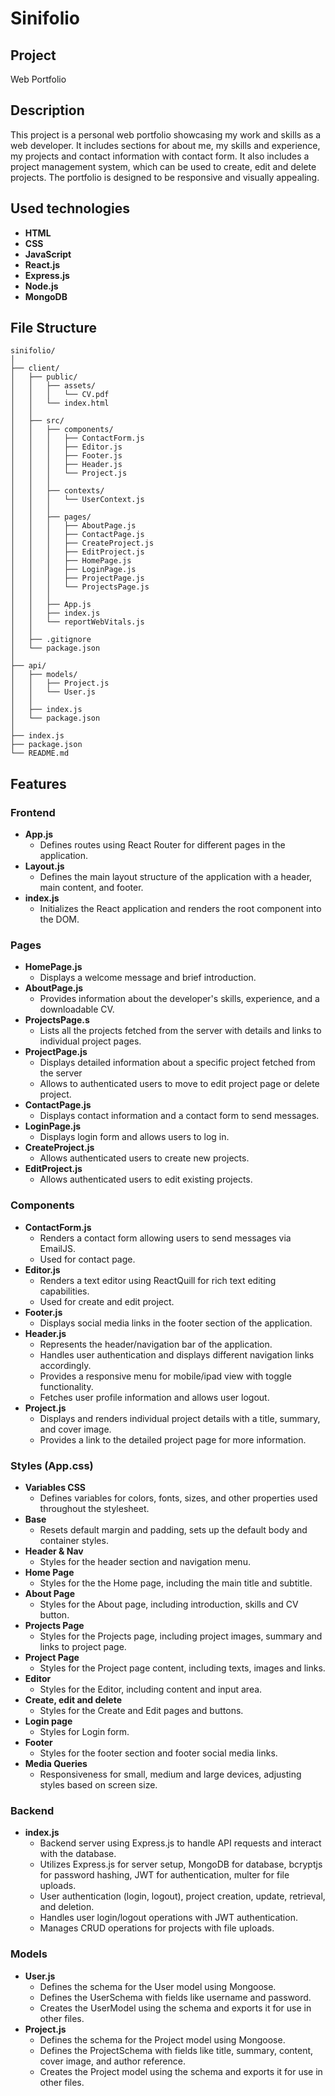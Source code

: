 # Sinifolio

## Project
Web Portfolio

## Description
This project is a personal web portfolio showcasing my work and skills as a web developer. It includes sections for about me, my skills and experience, my projects and contact information with contact form. It also includes a project management system, which can be used to create, edit and delete projects. The portfolio is designed to be responsive and visually appealing. 

## Used technologies
- **HTML**
- **CSS**
- **JavaScript**
- **React.js**
- **Express.js**
- **Node.js**
- **MongoDB**

## File Structure

```
sinifolio/
│
├── client/
│   ├── public/
│   │   ├── assets/
│   │   │   └── CV.pdf
│   │   └── index.html
│   │
│   ├── src/
│   │   ├── components/
│   │   │   ├── ContactForm.js
│   │   │   ├── Editor.js
│   │   │   ├── Footer.js
│   │   │   ├── Header.js
│   │   │   └── Project.js
│   │   │
│   │   ├── contexts/
│   │   │   └── UserContext.js
│   │   │
│   │   ├── pages/
│   │   │   ├── AboutPage.js
│   │   │   ├── ContactPage.js
│   │   │   ├── CreateProject.js
│   │   │   ├── EditProject.js
│   │   │   ├── HomePage.js
│   │   │   ├── LoginPage.js
│   │   │   ├── ProjectPage.js
│   │   │   └── ProjectsPage.js
│   │   │
│   │   ├── App.js
│   │   ├── index.js
│   │   └── reportWebVitals.js
│   │
│   ├── .gitignore
│   └── package.json
│
├── api/
│   ├── models/
│   │   ├── Project.js
│   │   └── User.js
│   │
│   ├── index.js
│   └── package.json
│
├── index.js
├── package.json
└── README.md
```

## Features

### Frontend

- **App.js**
    - Defines routes using React Router for different pages in the application.
- **Layout.js**
    - Defines the main layout structure of the application with a header, main content, and footer.
- **index.js**
    - Initializes the React application and renders the root component into the DOM.

### Pages

- **HomePage.js**
    - Displays a welcome message and brief introduction.
- **AboutPage.js** 
    -  Provides information about the developer's skills, experience, and a downloadable CV.
- **ProjectsPage.s**
    - Lists all the projects fetched from the server with details and links to individual project pages.
- **ProjectPage.js**
    - Displays detailed information about a specific project fetched from the server
    - Allows to authenticated users to move to edit project page or delete project.
- **ContactPage.js**
    - Displays contact information and a contact form to send messages.
- **LoginPage.js** 
    -  Displays login form and allows users to log in.
- **CreateProject.js**
    - Allows authenticated users to create new projects.
- **EditProject.js**
    - Allows authenticated users to edit existing projects.

### Components

- **ContactForm.js**
    - Renders a contact form allowing users to send messages via EmailJS.
    - Used for contact page.
- **Editor.js**
    - Renders a text editor using ReactQuill for rich text editing capabilities.
    - Used for create and edit project.
- **Footer.js** 
    - Displays social media links in the footer section of the application.
- **Header.js**
    - Represents the header/navigation bar of the application.
    - Handles user authentication and displays different navigation links accordingly.
    - Provides a responsive menu for mobile/ipad view with toggle functionality.
    - Fetches user profile information and allows user logout.
- **Project.js**
    - Displays and renders individual project details with a title, summary, and cover image.
    - Provides a link to the detailed project page for more information.

### Styles (App.css)

- **Variables CSS** 
    - Defines variables for colors, fonts, sizes, and other properties used throughout the stylesheet.
- **Base** 
    - Resets default margin and padding, sets up the default body and container styles.
- **Header & Nav**
    - Styles for the header section and navigation menu.
- **Home Page**
    - Styles for the the Home page, including the main title and subtitle.
- **About Page**
    - Styles for the About page, including introduction, skills and CV button.
- **Projects Page**
    - Styles for the Projects page, including project images, summary and links to project page.
- **Project Page**
    - Styles for the Project page content, including texts, images and links.
- **Editor**
    - Styles for the Editor, including content and input area.
- **Create, edit and delete** 
    - Styles for the Create and Edit pages and buttons.
- **Login page** 
    - Styles for Login form.
- **Footer**
    - Styles for the footer section and footer social media links.
- **Media Queries**
    - Responsiveness for small, medium and large devices, adjusting styles based on screen size.

### Backend

- **index.js**
    - Backend server using Express.js to handle API requests and interact with the database.
    - Utilizes Express.js for server setup, MongoDB for database, bcryptjs for password hashing, JWT for authentication, multer for file uploads.
    - User authentication (login, logout), project creation, update, retrieval, and deletion.
    - Handles user login/logout operations with JWT authentication.
    - Manages CRUD operations for projects with file uploads.
 
### Models

- **User.js** 
    -  Defines the schema for the User model using Mongoose.
    -  Defines the UserSchema with fields like username and password.
    -  Creates the UserModel using the schema and exports it for use in other files.
- **Project.js**
    - Defines the schema for the Project model using Mongoose.
    - Defines the ProjectSchema with fields like title, summary, content, cover image, and author reference.
    - Creates the Project model using the schema and exports it for use in other files.
